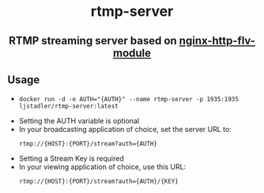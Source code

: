 <div align=center>

# rtmp-server

## RTMP streaming server based on [nginx-http-flv-module](https://github.com/winshining/nginx-http-flv-module)

</div>

## Usage

-   ```
    docker run -d -e AUTH="{AUTH}" --name rtmp-server -p 1935:1935 ljstadler/rtmp-server:latest
    ```
-   Setting the AUTH variable is optional
-   In your broadcasting application of choice, set the server URL to:
    ```
    rtmp://{HOST}:{PORT}/stream?auth={AUTH}
    ```
-   Setting a Stream Key is required
-   In your viewing application of choice, use this URL:
    ```
    rtmp://{HOST}:{PORT}/stream?auth={AUTH}/{KEY}
    ```

